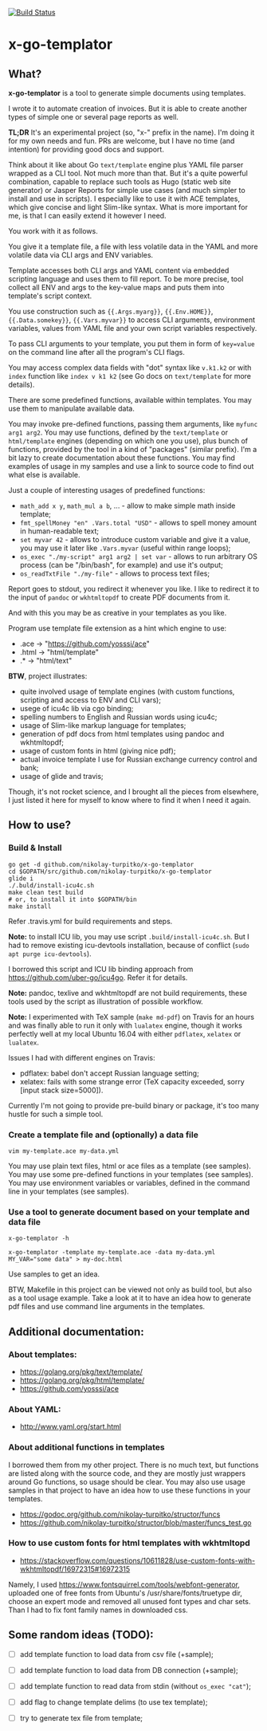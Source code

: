 [![Build Status](https://travis-ci.org/nikolay-turpitko/x-go-templator.svg?branch=master)](https://travis-ci.org/nikolay-turpitko/x-go-templator)

# x-go-templator

## What?

**x-go-templator** is a tool to generate simple documents using templates.

I wrote it to automate creation of invoices. But it is able to create another
types of simple one or several page reports as well.

**TL;DR** It's an experimental project (so, "x-" prefix in the name).
I'm doing it for my own needs and fun. PRs are welcome, but I have no time
(and intention) for providing good docs and support.

Think about it like about Go `text/template` engine plus YAML file parser
wrapped as a CLI tool. Not much more than that. But it's a quite powerful
combination, capable to replace such tools as Hugo (static web site generator)
or Jasper Reports for simple use cases (and much simpler to install and use in
scripts). I especially like to use it with ACE templates, which give concise
and light Slim-like syntax. What is more important for me, is that I can easily
extend it however I need.

You work with it as follows.

You give it a template file, a file with less volatile data in the YAML and
more volatile data via CLI args and ENV variables.

Template accesses both CLI args and YAML content via embedded scripting
language and uses them to fill report. To be more precise, tool collect all
ENV and args to the key-value maps and puts them into template's script context.

You use construction such as `{{.Args.myarg}}`, `{{.Env.HOME}}`,
`{{.Data.somekey}}`, `{{.Vars.myvar}}` to access CLI arguments, environment
variables, values from YAML file and your own script variables respectively.

To pass CLI arguments to your template, you put them in form of `key=value` on
the command line after all the program's CLI flags.

You may access complex data fields with "dot" syntax like `v.k1.k2` or with
`index` function like `index v k1 k2` (see Go docs on `text/template` for more
details).

There are some predefined functions, available within templates. You may use
them to manipulate available data.

You may invoke pre-defined functions, passing them arguments, like `myfunc arg1
arg2`. You may use functions, defined by the `text/template` or `html/template`
engines (depending on which one you use), plus bunch of functions, provided by
the tool in a kind of "packages" (similar prefix). I'm a bit lazy to create
documentation about these functions. You may find examples of usage in my
samples and use a link to source code to find out what else is available.

Just a couple of interesting usages of predefined functions:

- `math_add x y`, `math_mul a b`, ... - allow to make simple math inside
  template;
- `fmt_spellMoney "en" .Vars.total "USD"` - allows to spell money amount in
  human-readable text;
- `set myvar 42` - allows to introduce custom variable and give it a value, you
  may use it later like `.Vars.myvar` (useful within range loops);
- `os_exec "./my-script" arg1 arg2 | set var` - allows to run arbitrary OS
  process (can be "/bin/bash", for example) and use it's output;
- `os_readTxtFile "./my-file"` - allows to process text files;

Report goes to stdout, you redirect it whenever you like. I like to redirect it
to the input of `pandoc` or `wkhtmltopdf` to create PDF documents from it.

And with this you may be as creative in your templates as you like.

Program use template file extension as a hint which engine to use:

- .ace  -> "https://github.com/yosssi/ace"
- .html -> "html/template"
- .\*   -> "html/text"

**BTW**, project illustrates:

- quite involved usage of template engines (with custom functions, scripting and access to ENV and CLI vars);
- usege of icu4c lib via cgo binding;
- spelling numbers to English and Russian words using icu4c;
- usage of Slim-like markup language for templates;
- generation of pdf docs from html templates using pandoc and wkhtmltopdf;
- usage of custom fonts in html (giving nice pdf);
- actual invoice template I use for Russian exchange currency control and bank;
- usage of glide and travis;

Though, it's not rocket science, and I brought all the pieces from elsewhere,
I just listed it here for myself to know where to find it when I need it again.

## How to use?

### Build & Install

    go get -d github.com/nikolay-turpitko/x-go-templator
    cd $GOPATH/src/github.com/nikolay-turpitko/x-go-templator
    glide i
    ./.buld/install-icu4c.sh
    make clean test build
    # or, to install it into $GOPATH/bin
    make install

Refer .travis.yml for build requirements and steps.

**Note:** to install ICU lib, you may use script `.build/install-icu4c.sh`.
But I had to remove existing icu-devtools installation, because of conflict
(`sudo apt purge icu-devtools`).

I borrowed this script and ICU lib binding approach from
https://github.com/uber-go/icu4go. Refer it for details.

**Note:** pandoc, texlive and wkhtmltopdf are not build requirements, these
tools used by the script as illustration of possible workflow.

**Note:** I experimented with TeX sample (`make md-pdf`) on Travis for an hours
and was finally able to run it only with `lualatex` engine, though it works
perfectly well at my local Ubuntu 16.04 with either `pdflatex`, `xelatex` or
`lualatex`.

Issues I had with different engines on Travis:
- pdflatex: babel don't accept Russian language setting;
- xelatex: fails with some strange error (TeX capacity exceeded, sorry [input
  stack size=5000]).

Currently I'm not going to provide pre-build binary or package, it's too many
hustle for such a simple tool.

### Create a template file and (optionally) a data file

    vim my-template.ace my-data.yml

You may use plain text files, html or ace files as a template (see samples).
You may use some pre-defined functions in your templates (see samples).
You may use environment variables or variables, defined in the command line in
your templates (see samples).

### Use a tool to generate document based on your template and data file

    x-go-templator -h

    x-go-templator -template my-template.ace -data my-data.yml MY_VAR="some data" > my-doc.html

Use samples to get an idea.

BTW, Makefile in this project can be viewed not only as build tool, but also as
a tool usage example.  Take a look at it to have an idea how to generate pdf
files and use command line arguments in the templates.

## Additional documentation:

### About templates:

- https://golang.org/pkg/text/template/
- https://golang.org/pkg/html/template/
- https://github.com/yosssi/ace

### About YAML:

- http://www.yaml.org/start.html

### About additional functions in templates

I borrowed them from my other project. There is no much text, but functions are
listed along with the source code, and they are mostly just wrappers around Go
functions, so usage should be clear.  You may also use usage samples in that
project to have an idea how to use these functions in your templates.

- https://godoc.org/github.com/nikolay-turpitko/structor/funcs
- https://github.com/nikolay-turpitko/structor/blob/master/funcs_test.go

### How to use custom fonts for html templates with wkhtmltopd

- https://stackoverflow.com/questions/10611828/use-custom-fonts-with-wkhtmltopdf/16972315#16972315

Namely, I used https://www.fontsquirrel.com/tools/webfont-generator, uploaded
one of free fonts from Ubuntu's /usr/share/fonts/truetype dir, choose an expert
mode and removed all unused font types and char sets. Than I had to fix font
family names in downloaded css.

## Some random ideas (TODO):

- [ ] add template function to load data from csv file (+sample);
- [ ] add template function to load data from DB connection (+sample);
- [ ] add template function to read data from stdin (without `os_exec "cat"`);
- [ ] add flag to change template delims (to use tex template);
- [ ] try to generate tex file from template;

